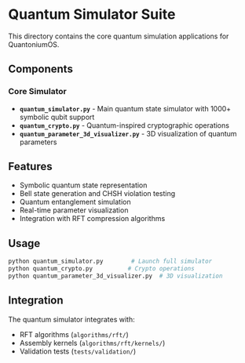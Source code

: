 # Quantum Simulator Suite

This directory contains the core quantum simulation applications for QuantoniumOS.

## Components

### Core Simulator
- **`quantum_simulator.py`** - Main quantum state simulator with 1000+ symbolic qubit support
- **`quantum_crypto.py`** - Quantum-inspired cryptographic operations
- **`quantum_parameter_3d_visualizer.py`** - 3D visualization of quantum parameters

## Features

- Symbolic quantum state representation
- Bell state generation and CHSH violation testing
- Quantum entanglement simulation
- Real-time parameter visualization
- Integration with RFT compression algorithms

## Usage

```bash
python quantum_simulator.py        # Launch full simulator
python quantum_crypto.py          # Crypto operations
python quantum_parameter_3d_visualizer.py  # 3D visualization
```

## Integration

The quantum simulator integrates with:
- RFT algorithms (`algorithms/rft/`)
- Assembly kernels (`algorithms/rft/kernels/`)
- Validation tests (`tests/validation/`)